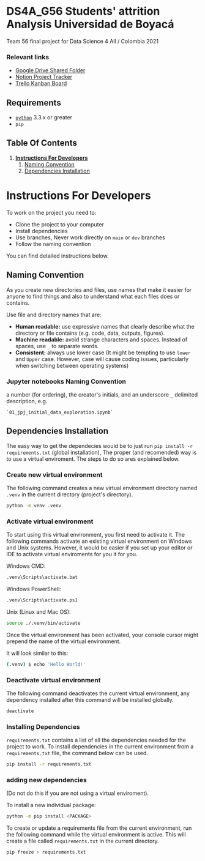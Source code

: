 # DS4A_G56 Students' attrition Analysis Universidad de Boyacá

Team 56 final project for Data Science 4 All / Colombia 2021

### Relevant links

* [Google Drive Shared Folder](https://drive.google.com/drive/folders/1R9QG7rAmjnp3hWU2ty4xIT6LB6aRHti-)
* [Notion Project Tracker](https://www.notion.so/Team-56-Project-Tracker-e725562bd9cb47b9910e6ef96452ab09)
* [Trello Kanban Board](https://trello.com/b/Ga8QCmGz)

## Requirements
* [`python`](https://www.python.org/downloads/) 3.3.x or greater
* `pip`

## Table Of Contents

1. **[Instructions For Developers](#instructions-for-developers)**<br>
    1. [Naming Convention](#naming-convention)<br>
    2. [Dependencies Installation](#dependencies-installation)<br>

# Instructions For Developers

To work on the project you need to: 

* Clone the project to your computer
* Install dependencies
* Use branches, Never work  directly on `main` or `dev` branches
* Follow the naming convention

You can find detailed instructions below.

## Naming Convention

As you create new directories and files, use names that make it easier for anyone to find things and also to understand what each files does or contains.

Use file and directory names that are:

* **Human readable:** use expressive names that clearly describe what the directory or file contains (e.g. code, data, outputs, figures).
* **Machine readable:** avoid strange characters and spaces. Instead of spaces, use `_` to separate words.
* **Consistent:** always use lower case (It might be tempting to use `lower` and `Upper` case. However, case will cause coding issues, particularly when switching between operating systems)

### Jupyter notebooks Naming Convention

a number (for ordering), the creator's initials, and an underscore `_` delimited description, e.g.
    
    `01_jpj_initial_data_exploration.ipynb`


## Dependencies Installation

The easy way to get the dependecies would be to just run `pip install -r requirements.txt` (global installation), The proper (and recomended) way is to use a virtual enviroment. The steps to do so ares explained below.

### Create new virtual environment

The following command creates a new virtual environment directory named `.venv` in the current directory (project's directory).
```sh
python -m venv .venv
```

### Activate virtual environment

To start using this virtual environment, you first need to activate it. The following commands activate an existing virtual environment on Windows and Unix systems. However, it would be easier if you set up your editor or IDE to activate virtual enviroments for you it for you.

Windows CMD:
```sh
.venv\Scripts\activate.bat
```

Windows PowerShell:
```sh
.venv\Scripts\activate.ps1
```

Unix (Linux and Mac OS):
```sh
source ./.venv/bin/activate
```
Once the virtual environment has been activated, your console cursor might prepend the name of the virtual environment.

It will look similar to this:
```sh
(.venv) $ echo 'Hello World!'
```

### Deactivate virtual environment

The following command deactivates the current virtual environment, any dependency installed after this command will be installed globally.
```sh
deactivate
```

### Installing Dependencies

`requirements.txt` contains a list of all the dependencies needed for the project to work. To install dependencies in the current environment from a `requirements.txt` file, the command below can be used.
```sh
pip install -r requirements.txt
```

### adding new dependencies

(Do not do this if you are not using a virtual enviroment).

To install a new individual package:

```sh
python -m pip install <PACKAGE>
```

To create or update a requirements file from the current environment, run the following command while the virtual environment is active. This will create a file called `requirements.txt` in the current directory. 

```sh
pip freeze > requirements.txt
```